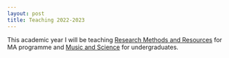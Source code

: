 ```yaml
---
layout: post
title: Teaching 2022-2023
---
```


This academic year I will be teaching [Research Methods and Resources](https://tuomaseerola.github.io/RMR) for MA programme and [Music and Science](https://tuomaseerola.github.io/EMR) for undergraduates.

